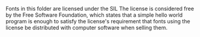 Fonts in this folder are licensed under the SIL
The license is considered free by the Free Software Foundation, which states that a simple hello world program is enough to satisfy the license's requirement that fonts using the license be distributed with computer software when selling them.
